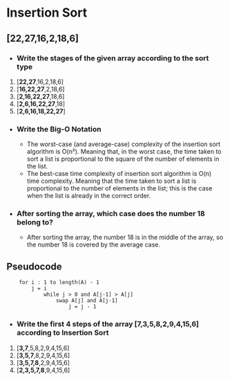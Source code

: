 # Insertion Sort
## [22,27,16,2,18,6]
- ### Write the stages of the given array according to the sort type
1. [**22,27**,16,2,18,6]
2. [**16,22,27**,2,18,6]
3. [**2,16,22,27**,18,6]
4. [**2,6,16,22,27**,18]
5. [**2,6,16,18,22,27**]
- ### Write the Big-O Notation
    - The worst-case (and average-case) complexity of the insertion sort algorithm is O(n²). Meaning that, in the worst case, the time taken to sort a list is proportional to the square of the number of elements in the list.
    - The best-case time complexity of insertion sort algorithm is O(n) time complexity. Meaning that the time taken to sort a list is proportional to the number of elements in the list; this is the case when the list is already in the correct order.
- ### After sorting the array, which case does the number 18 belong to?
    - After sorting the array, the number 18 is in the middle of the array, so the number 18 is covered by the average case.
## Pseudocode
```
    for i : 1 to length(A) - 1
        j = i
            while j > 0 and A[j-1] > A[j]
                swap A[j] and A[j-1]
                    j = j - 1
```
- ### Write the first 4 steps of the array [7,3,5,8,2,9,4,15,6] according to Insertion Sort
1. [**3,7**,5,8,2,9,4,15,6]
2. [**3,5,7**,8,2,9,4,15,6]
3. [**3,5,7,8**,2,9,4,15,6]
4. [**2,3,5,7,8**,9,4,15,6]